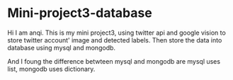 # Mini-project3-database

Hi I am anqi.
This is my mini project3, using twitter api and google vision to store twitter account' image and detected labels.
Then store the data into database using mysql and mongodb.

And I foung the difference betwteen mysql and mongodb are mysql uses list, mongodb uses dictionary.
